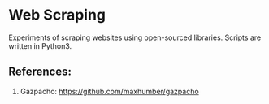 # Web Scraping

Experiments of scraping websites using open-sourced libraries. Scripts are written in Python3.  

## References:
1. Gazpacho: https://github.com/maxhumber/gazpacho